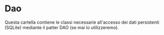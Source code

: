 # Dao

Questa cartella contiene le classi necessarie all'accesso dei dati persistenti (SQLite) mediante il patter DAO (se mai lo utilizzeremo).
